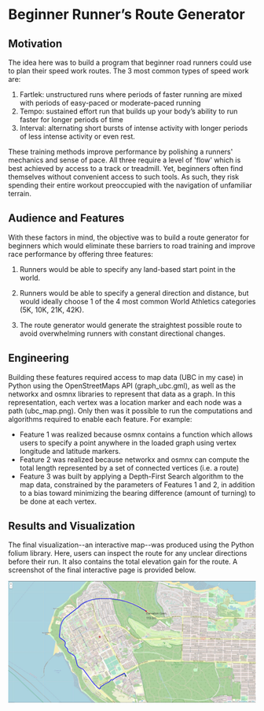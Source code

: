# Beginner Runner’s Route Generator

## Motivation
The idea here was to build a program that beginner road runners could use to plan their speed work routes. The 3 most common types of speed work are:

1. Fartlek: unstructured runs where periods of faster running are mixed with periods of easy-paced or moderate-paced running
2. Tempo: sustained effort run that builds up your body’s ability to run faster for longer periods of time
3. Interval: alternating short bursts of intense activity with longer periods of less intense activity or even rest.

These training methods improve performance by polishing a runners' mechanics and sense of pace. All three require a level of 'flow' which is best achieved by access to a track or treadmill. Yet, beginners often find themselves without convenient access to such tools. As such, they risk spending their entire workout preoccupied with the navigation of unfamiliar terrain. 

## Audience and Features
With these factors in mind, the objective was to build a route generator for beginners which would eliminate these barriers to road training and improve race performance by offering three features:

1. Runners would be able to specify any land-based start point in the world.

2. Runners would be able to specify a general direction and distance, but would ideally choose 1 of the 4 most common World Athletics categories (5K, 10K, 21K, 42K).

3. The route generator would generate the straightest possible route to avoid overwhelming runners with constant directional changes.

## Engineering
Building these features required access to map data (UBC in my case) in Python using the OpenStreetMaps API (graph_ubc.gml), as well as the networkx and osmnx libraries to represent that data as a graph. In this representation, each vertex was a location marker and each node was a path (ubc_map.png). Only then was it possible to run the computations and algorithms required to enable each feature. For example:
- Feature 1 was realized because osmnx contains a function which allows users to specify a point anywhere in the loaded graph using vertex longitude and latitude markers.
- Feature 2 was realized because networkx and osmnx can compute the total length represented by a set of connected vertices (i.e. a route)
- Feature 3 was built by applying a Depth-First Search algorithm to the map data, constrained by the parameters of Features 1 and 2, in addition to a bias toward minimizing the bearing difference (amount of turning) to be done at each vertex.

## Results and Visualization
The final visualization--an interactive map--was produced using the Python folium library. Here, users can inspect the route for any unclear directions before their run. It also contains the total elevation gain for the route. A screenshot of the final interactive page is provided below.
 
![](https://github.com/mattguev/cool-runnings/blob/main/Project3/UBCroute_5k.JPG?raw=true)

